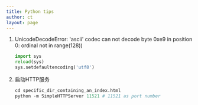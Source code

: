 ```yaml
---
title: Python tips
author: ct
layout: page
---
```


1. UnicodeDecodeError: 'ascii' codec can not decode byte 0xe9 in position 0: ordinal not in range(128))

   ```python
   import sys
   reload(sys)
   sys.setdefaultencoding('utf8')
   ```

2. 启动HTTP服务

   ```python
   cd specific_dir_containing_an_index.html
   python -m SimpleHTTPServer 11521 # 11521 as port number
   ```

